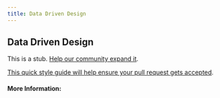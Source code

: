 ```yaml
---
title: Data Driven Design
---
```


## Data Driven Design

This is a stub. [Help our community expand it](https://github.com/freeCodeCamp/guide-articles/tree/master/articles/Design/User-Experience-Research/Data-driven-design/index.md).

[This quick style guide will help ensure your pull request gets accepted](https://github.com/freeCodeCamp/guide-articles/blob/master/README.md).

<!-- The article goes here, in GitHub-flavored Markdown. Feel free to add YouTube videos, images, and CodePen/JSBin embeds  -->

#### More Information:
<!-- Please add any articles you think might be helpful to read before writing the article -->


